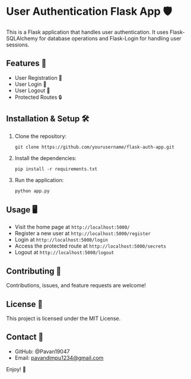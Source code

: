 # User Authentication Flask App 🛡️

This is a Flask application that handles user authentication. It uses Flask-SQLAlchemy for database operations and Flask-Login for handling user sessions.

## Features 🚀

- User Registration 📝
- User Login 🔑
- User Logout 🚪
- Protected Routes 🔒

## Installation & Setup 🛠️

1. Clone the repository:
    ```
    git clone https://github.com/yourusername/flask-auth-app.git
    ```

2. Install the dependencies:
    ```
    pip install -r requirements.txt
    ```

3. Run the application:
    ```
    python app.py
    ```

## Usage 🖥️

- Visit the home page at `http://localhost:5000/`
- Register a new user at `http://localhost:5000/register`
- Login at `http://localhost:5000/login`
- Access the protected route at `http://localhost:5000/secrets`
- Logout at `http://localhost:5000/logout`

## Contributing 🤝

Contributions, issues, and feature requests are welcome!

## License 📄

This project is licensed under the MIT License.

## Contact 📧

- GitHub: @Pavan19047
- Email: pavandimpu1234@gmail.com

Enjoy! 🎉
